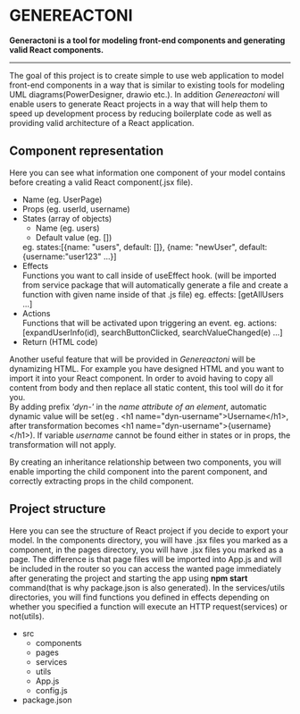 # GENEREACTONI
<b>Generactoni is a tool for modeling front-end components and generating valid React components. </b>
<hr />
The goal of this project is to create simple to use web application to model front-end components in a way that is similar to existing tools for modeling UML diagrams(PowerDesigner, drawio etc.).
In addition <i>Genereactoni</i> will enable users to generate React projects in a way that will help them to speed up development process by reducing boilerplate code as well as providing valid architecture of a React application.
<h2>Component representation</h2>
Here you can see what information one component of your model contains before creating a valid React component(.jsx file).

<ul>
<li>Name (eg. UserPage)</li>
<li>
  Props (eg. userId, username)
</li>
<li>
  States (array of objects)
  <ul>
    <li>Name (eg. users)</li>
    <li>Default value (eg. [])</li>
  </ul>
  eg. states:[{name: "users", default: []}, {name: "newUser", default: {username:"user123" ...}]
</li>
<li>
  Effects
  <br/>Functions you want to call inside of useEffect hook. (will be imported from service package that will automatically generate a file and create a function with given name inside of that .js file)
  eg. effects: [getAllUsers ...]
</li>
<li>
  Actions <br/>
  Functions that will be activated upon triggering an event.
  eg. actions: [expandUserInfo(id), searchButtonClicked, searchValueChanged(e) ...]
</li>
<li>Return (HTML code)</li>
</ul>

Another useful feature that will be provided in <i>Genereactoni</i> will be dynamizing HTML. For example you have designed HTML and you want to import it into your React component. In order to avoid having to copy all content from body and then replace all static content, this tool will do it for you.<br />By adding prefix <i>'dyn-'</i> in the <i>name attribute of an element</i>, automatic dynamic value will be set(eg . \<h1 name="dyn-username">Username\</h1>, after transformation becomes \<h1 name="dyn-username">{username}\</h1>). If variable <i>username</i> cannot be found either in states or in props, the transformation will not apply.

By creating an inheritance relationship between two components, you will enable importing the child component into the parent component, and correctly extracting props in the child component.

<h2>Project structure</h2>
Here you can see the structure of React project if you decide to export your model. In the components directory, you will have .jsx files you marked as a component, in the pages directory, you will have .jsx files you marked as a page. The difference is that page files will be imported into App.js and will be included in the router so you can access the wanted page immediately after generating the project and starting the app using <b>npm start</b> command(that is why package.json is also generated). In the services/utils directories, you will find functions you defined in effects depending on whether you specified a function will execute an HTTP request(services) or not(utils).
<ul>
  <li>
    src
    <ul>
      <li>components</li>
      <li>pages</li>
      <li>services</li>
      <li>utils</li>
      <li>App.js</li>
      <li>config.js</li>
    </ul>
  </li>
  
  <li>package.json</li>
</ul>
